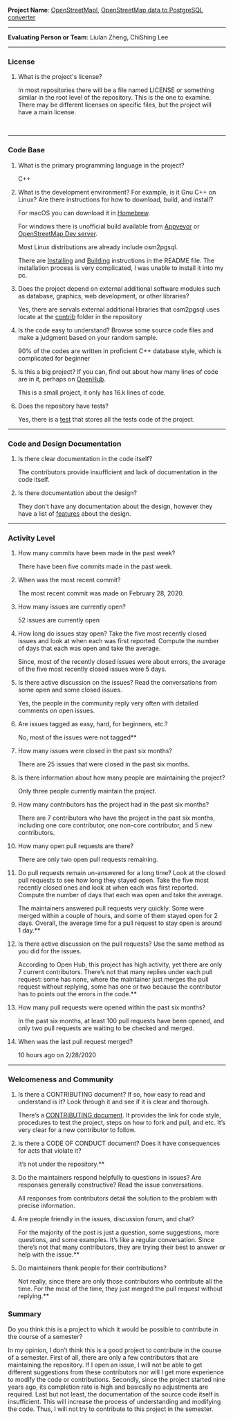 **Project Name**: [OpenStreetMapl](https://wiki.openstreetmap.org/wiki/Main_Page), [OpenStreetMap data to PostgreSQL converter](https://github.com/openstreetmap/osm2pgsql)

---

**Evaluating Person or Team**: Liulan Zheng, ChiShing Lee


---


### License

1. What is the project's license?
   
   In most repositories there will be a file named LICENSE or something similar in the root level of the repository. This is the one to examine. There may be different licenses on specific files, but the project will have a main license.
<br>

---

### Code Base


1. What is the primary programming language in the project?

   C++

1. What is the development environment? For example, is it Gnu C++ on Linux?
Are there instructions for how to download, build, and install?

   For macOS you can download it in [Homebrew](https://brew.sh/).
   
   For windows there is unofficial build available from [Appveyor](https://ci.appveyor.com/project/openstreetmap/osm2pgsql/history) or [OpenStreetMap Dev server](https://lonvia.dev.openstreetmap.org/osm2pgsql-winbuild/releases/).
   
   Most Linux distributions are already include osm2pgsql.
   
   There are [Installing](https://github.com/openstreetmap/osm2pgsql#installing) and [Building](https://github.com/openstreetmap/osm2pgsql#building) instructions in the README file.
   The installation process is very complicated, I was unable to install it into my pc.

1. Does the project depend on external additional software modules such as
database,  graphics, web development, or other libraries?

   Yes, there are servals external additional libraries that osm2pgsql uses locate at the [contrib](https://github.com/openstreetmap/osm2pgsql/tree/master/contrib) folder in the repository 
   
1. Is the code easy to understand? Browse some source code files and make
a judgment based on your random sample.

   90% of the codes are written in proficient C++ database style, which is complicated for beginner 

1. Is this a big project? If you can, find out about how many lines of code
are in it, perhaps on [OpenHub](https://www.openhub.net/).

   This is a small project, it only has 16.k lines of code.


1. Does the repository have tests?

   Yes, there is a [test](https://github.com/openstreetmap/osm2pgsql/tree/master/tests) that stores all the tests code of the project.


---

### Code and Design Documentation
1. Is there clear documentation in the code itself?

   The contributors provide insufficient and lack of documentation in the code itself. 


1. Is there documentation about the design?

   They don't have any documentation about the design, however they have a list of [features](https://github.com/openstreetmap/osm2pgsql#features) about the design.


---


### Activity Level


1. How many commits have been made in the past week?

   There have been five commits made in the past week.

1. When was the most recent commit?

   The most recent commit was made on February 28, 2020. 

1. How many issues are currently open?

   52 issues are currently open

1. How long do issues stay open?
Take the five most recently closed issues and look at when each was first reported.
Compute the number of days that each was open and take the average.

   Since, most of the recently closed issues were about errors, the average of the five most recently closed issues were 5 days.
   
1. Is there active discussion on the issues?
Read the conversations from some open and some closed issues.

   Yes, the people in the community reply very often with detailed comments on open issues. 

1. Are issues tagged as easy, hard, for beginners, etc.?
   
   No, most of the issues were not tagged**

1. How many issues were closed in the past six months?
   
   There are 25 issues that were closed in the past six months.

1. Is there information about how many people are maintaining the project?
   
   Only three people currently maintain the project. 
   
1. How many contributors has the project had in the past six months?
   
   There are 7 contributors who have the project in the past six months, including one core contributor, one non-core contributor, and 5 new contributors.
   
1. How many open pull requests are there?
   
   There are only two open pull requests remaining.

1. Do pull requests remain un-answered for a long time?
Look at the closed pull requests to see how long they stayed open.
Take the five most recently closed ones and look at when each was first reported.
Compute the number of days that each was open and take the average.
   
   The maintainers answered pull requests very quickly. Some were merged within a couple of hours, and some of them stayed open for 2 days. Overall, the average time for a pull request to stay open is around 1 day.**

1. Is there active discussion on the pull requests?
Use the same method as you did for the issues.
   
   According to Open Hub, this project has high activity, yet there are only 7 current contributors. There’s not that many replies under each pull request: some has none, where the maintainer just merges the pull request without replying, some has one or two because the contributor has to points out the errors in the code.**

1. How many pull requests were opened within the past six months?
   
   In the past six months, at least 100 pull requests have been opened, and only two pull requests are waiting to be checked and merged.

1. When was the last  pull request  merged?
   
   10 hours ago on 2/28/2020 

---
### Welcomeness and Community

1. Is there a CONTRIBUTING document? If so, how easy to read and understand is it?
Look through it and see if it is clear and thorough.

   There’s a [CONTRIBUTING document](https://github.com/openstreetmap/osm2pgsql/blob/master/CONTRIBUTING.md). It provides the link for code style, procedures to test the project, steps on how to fork and pull, and etc. It’s very clear for a new contributor to follow.

1. Is there a CODE OF CONDUCT document? Does it have consequences for acts that
violate it?

   It’s not under the repository.**

1. Do the maintainers respond helpfully to questions in issues?
Are responses generally constructive?
Read the issue conversations.

   All responses from contributors detail the solution to the problem with precise information.
   
1. Are people friendly in the issues, discussion forum, and chat?
   
   For the majority of the post is just a question, some suggestions, more questions, and some examples. It’s like a regular conversation. Since there’s not that many contributors, they are trying their best to answer or help with the issue.**

1. Do maintainers thank people for their contributions?
   
   Not really, since there are only those contributors who contribute all the time. For the most of the time, they just merged the pull request without replying.**
### Summary

Do you think  this is a project to which it would be possible to contribute in the
course of a semester?

   In my opinion, I don’t think this is a good project to contribute in the course of a semester. First of all, there are only a few contributors that are maintaining the repository. If I open an issue, I will not be able to get different suggestions from these contributors nor will I get more experience to modify the code or contributions. Secondly, since the project started nine years ago, its completion rate is high and basically no adjustments are required. Last but not least, the documentation of the source code itself is insufficient. This will increase the process of understanding and modifying the code. Thus, I will not try to contribute to this project in the semester. 


